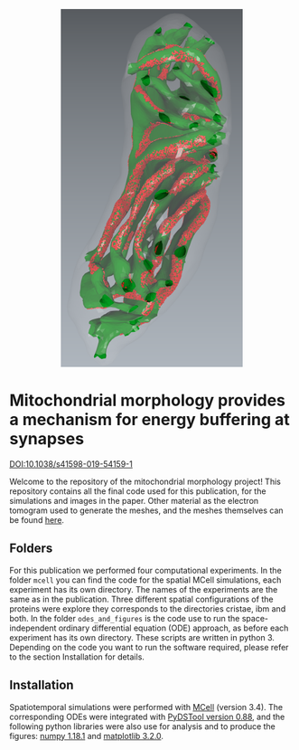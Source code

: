 <p align="center">
  <img src="atpase_loc.png">
</p>

# Mitochondrial morphology provides a mechanism for energy buffering at synapses
[DOI:10.1038/s41598-019-54159-1](https://doi.org/10.1038/s41598-019-54159-1)

Welcome to the repository of the mitochondrial morphology project! This repository contains all the final code used for this publication, for the simulations and images in the paper. Other material as the electron tomogram used to generate the meshes, and the meshes themselves can be found [here](https://r3lab.uni.lu/frozen/mitochondrial-morphology-provides-a-mechanism-for-energy-buffering-at-synapses).

## Folders

For this publication we performed four computational experiments. In the folder `mcell`  you can find the code for the spatial MCell simulations, each experiment has its own directory. The names of the experiments are the same as in the publication. Three different spatial configurations of the proteins were explore they corresponds to the directories cristae, ibm and both. In the folder  `odes_and_figures` is the code use to run the space-independent ordinary differential equation (ODE) approach, as before each experiment has its own directory. These scripts are written in python 3. Depending on the code you want to run the software required, please refer to the section Installation for details.

## Installation
Spatiotemporal simulations were performed with [MCell](https://mcell.org/) (version 3.4). The corresponding ODEs were integrated with [PyDSTool version 0.88](https://pydstool.github.io/PyDSTool/FrontPage.html), and the following python libraries were also use for analysis and to produce the figures: [numpy 1.18.1](https://numpy.org/) and [matplotlib 3.2.0](https://matplotlib.org/).

